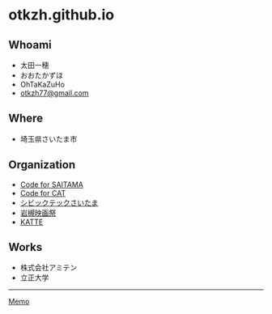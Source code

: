 # otkzh.github.io

## Whoami
- 太田一穂
- おおたかずほ
- OhTaKaZuHo
- otkzh77@gmail.com

## Where
- 埼玉県さいたま市

## Organization
- [Code for SAITAMA](https://code4saitama.org/)
- [Code for CAT](https://code4cat.org/)
- [シビックテックさいたま](https://www.civictechsaitama.com/)
- [岩槻映画祭](https://festival.movie.saitama.jp/)
- [KATTE](https://katte-lab.org/)

## Works
- 株式会社アミテン
- 立正大学

---
[Memo](/memo)

